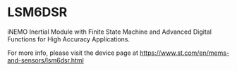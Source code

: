 # LSM6DSR

iNEMO Inertial Module with Finite State Machine and Advanced Digital Functions for High Accuracy Applications.

For more info, please visit the device page at https://www.st.com/en/mems-and-sensors/lsm6dsr.html



